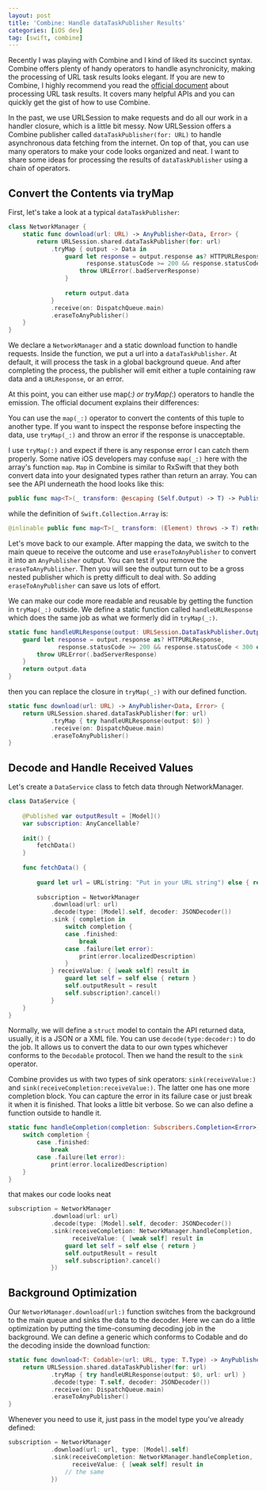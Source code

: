 ```yaml
---
layout: post
title: 'Combine: Handle dataTaskPublisher Results'
categories: [iOS dev]
tag: [swift, combine]
---
```


Recently I was playing with Combine and I kind of liked its succinct syntax. Combine offers plenty of handy operators to handle asynchronicity, making the processing of URL task results looks elegant. If you are new to Combine, I highly recommend you read the [official document](https://developer.apple.com/documentation/foundation/urlsession/processing_url_session_data_task_results_with_combine) about processing URL task results. It covers many helpful APIs and you can quickly get the gist of how to use Combine.

In the past, we use URLSession to make requests and do all our work in a handler closure, which is a little bit messy. Now URLSession offers a Combine publisher called `dataTaskPublisher(for: URL)` to handle asynchronous data fetching from the internet. On top of that, you can use many operators to make your code looks organized and neat. I want to share some ideas for processing the results of `dataTaskPublisher` using a chain of operators.

## Convert the Contents via tryMap
First, let's take a look at a typical `dataTaskPublisher`:

```swift
class NetworkManager {
    static func download(url: URL) -> AnyPublisher<Data, Error> {
        return URLSession.shared.dataTaskPublisher(for: url)
            .tryMap { output -> Data in
                guard let response = output.response as? HTTPURLResponse,
                      response.statusCode >= 200 && response.statusCode < 300 else {
                    throw URLError(.badServerResponse)
                }
                
                return output.data
            }
            .receive(on: DispatchQueue.main)
            .eraseToAnyPublisher()
    }
}
```
We declare a `NetworkManager` and a static download function to handle requests. Inside the function, we put a url into a `dataTaskPublisher`. At default, it will process the task in a global background queue. And after completing the process, the publisher will emit either a tuple containing raw data and a `URLResponse`, or an error.

At this point, you can either use map(_:) or tryMap(_:) operators to handle the emission. The official document explains their differences: 

>
You can use the `map(_:)` operator to convert the contents of this tuple to another type. If you want to inspect the response before inspecting the data, use `tryMap(_:)` and throw an error if the response is unacceptable.
>

I use `tryMap(:)` and expect if there is any response error I can catch them properly. Some native iOS developers may confuse `map(_:)` here with the array's function `map`. `Map` in Combine is similar to RxSwift that they both convert data into your designated types rather than return an array. You can see the API underneath the hood looks like this: 

```swift
public func map<T>(_ transform: @escaping (Self.Output) -> T) -> Publishers.Map<Self, T>
```

while the definition of `Swift.Collection.Array` is:

```swift
@inlinable public func map<T>(_ transform: (Element) throws -> T) rethrows -> [T]
```

 Let's move back to our example. After mapping the data, we switch to the main queue to receive the outcome and use `eraseToAnyPublisher` to convert it into an `AnyPublisher` output. You can test if you remove the `eraseToAnyPublisher`. Then you will see the output turn out to be a gross nested publisher which is pretty difficult to deal with. So adding `eraseToAnyPublisher` can save us lots of effort.

 We can make our code more readable and reusable by getting the function in `tryMap(_:)` outside. We define a static function called `handleURLResponse` which does the same job as what we formerly did in `tryMap(_:)`.

```swift
static func handleURLResponse(output: URLSession.DataTaskPublisher.Output) throws -> Data {
    guard let response = output.response as? HTTPURLResponse,
              response.statusCode >= 200 && response.statusCode < 300 else {
        throw URLError(.badServerResponse)
    }
    return output.data
}
```

then you can replace the closure in `tryMap(_:)` with our defined function.

```swift
static func download(url: URL) -> AnyPublisher<Data, Error> {
    return URLSession.shared.dataTaskPublisher(for: url)
            .tryMap { try handleURLResponse(output: $0) }
            .receive(on: DispatchQueue.main)
            .eraseToAnyPublisher()
}
```

## Decode and Handle Received Values
 Let's create a `DataService` class to fetch data through NetworkManager.

```swift
class DataService {
    
    @Published var outputResult = [Model]()
    var subscription: AnyCancellable?
    
    init() {
        fetchData()
    }
    
    func fetchData() {
        
        guard let url = URL(string: "Put in your URL string") else { return }
        
        subscription = NetworkManager
            .download(url: url)
            .decode(type: [Model].self, decoder: JSONDecoder())
            .sink { completion in
                switch completion {
                case .finished:
                    break
                case .failure(let error):
                    print(error.localizedDescription)
                }
            } receiveValue: { [weak self] result in
                guard let self = self else { return }
                self.outputResult = result
                self.subscription?.cancel()
            }
    }
}
```

Normally, we will define a `struct` model to contain the API returned data, usually, it is a JSON or a XML file. You can use `decode(type:decoder:)` to do the job. It allows us to convert the data to our own types whichever conforms to the `Decodable` protocol. Then we hand the result to the `sink` operator. 

Combine provides us with two types of sink operators: `sink(receiveValue:)` and `sink(receiveCompletion:receiveValue:)`. The latter one has one more completion block. You can capture the error in its failure case or just break it when it is finished. That looks a little bit verbose. So we can also define a function outside to handle it.

```swift
static func handleCompletion(completion: Subscribers.Completion<Error>) {
    switch completion {
        case .finished:
            break
        case .failure(let error):
            print(error.localizedDescription)
    }
}
```

that makes our code looks neat

```swift
subscription = NetworkManager
            .download(url: url)
            .decode(type: [Model].self, decoder: JSONDecoder())
            .sink(receiveCompletion: NetworkManager.handleCompletion,
                  receiveValue: { [weak self] result in
                guard let self = self else { return }
                self.outputResult = result
                self.subscription?.cancel()
            })
```
## Background Optimization
Our `NetworkManager.download(url:)` function switches from the background to the main queue and sinks the data to the decoder. Here we can do a little optimization by putting the time-consuming decoding job in the background. We can define a generic which conforms to Codable and do the decoding inside the download function:

```swift
static func download<T: Codable>(url: URL, type: T.Type) -> AnyPublisher<T, Error> {
    return URLSession.shared.dataTaskPublisher(for: url)
            .tryMap { try handleURLResponse(output: $0, url: url) }
            .decode(type: T.self, decoder: JSONDecoder())
            .receive(on: DispatchQueue.main)
            .eraseToAnyPublisher()
}
```

Whenever you need to use it, just pass in the model type you've already defined:

```swift
subscription = NetworkManager
            .download(url: url, type: [Model].self)
            .sink(receiveCompletion: NetworkManager.handleCompletion,
                  receiveValue: { [weak self] result in
                // the same
            })
```
